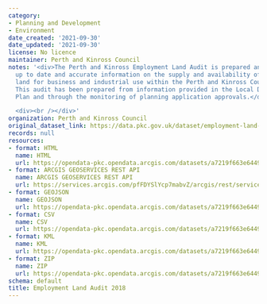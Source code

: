 ```yaml
---
category:
- Planning and Development
- Environment
date_created: '2021-09-30'
date_updated: '2021-09-30'
license: No licence
maintainer: Perth and Kinross Council
notes: '<div>The Perth and Kinross Employment Land Audit is prepared annually to provide
  up to date and accurate information on the supply and availability of employment
  land for business and industrial use within the Perth and Kinross Council area.
  This audit has been prepared from information provided in the Local Development
  Plan and through the monitoring of planning application approvals.</div>

  <div><br /></div>'
organization: Perth and Kinross Council
original_dataset_link: https://data.pkc.gov.uk/dataset/employment-land-audit-2018
records: null
resources:
- format: HTML
  name: HTML
  url: https://opendata-pkc.opendata.arcgis.com/datasets/a7219f663e64499f85ef3745e99c12ed_0
- format: ARCGIS GEOSERVICES REST API
  name: ARCGIS GEOSERVICES REST API
  url: https://services.arcgis.com/pfFDYSlYcp7mabvZ/arcgis/rest/services/ELA_2018/FeatureServer/0
- format: GEOJSON
  name: GEOJSON
  url: https://opendata-pkc.opendata.arcgis.com/datasets/a7219f663e64499f85ef3745e99c12ed_0.geojson?outSR=%7B%22latestWkid%22%3A27700%2C%22wkid%22%3A27700%7D
- format: CSV
  name: CSV
  url: https://opendata-pkc.opendata.arcgis.com/datasets/a7219f663e64499f85ef3745e99c12ed_0.csv?outSR=%7B%22latestWkid%22%3A27700%2C%22wkid%22%3A27700%7D
- format: KML
  name: KML
  url: https://opendata-pkc.opendata.arcgis.com/datasets/a7219f663e64499f85ef3745e99c12ed_0.kml?outSR=%7B%22latestWkid%22%3A27700%2C%22wkid%22%3A27700%7D
- format: ZIP
  name: ZIP
  url: https://opendata-pkc.opendata.arcgis.com/datasets/a7219f663e64499f85ef3745e99c12ed_0.zip?outSR=%7B%22latestWkid%22%3A27700%2C%22wkid%22%3A27700%7D
schema: default
title: Employment Land Audit 2018
---
```

